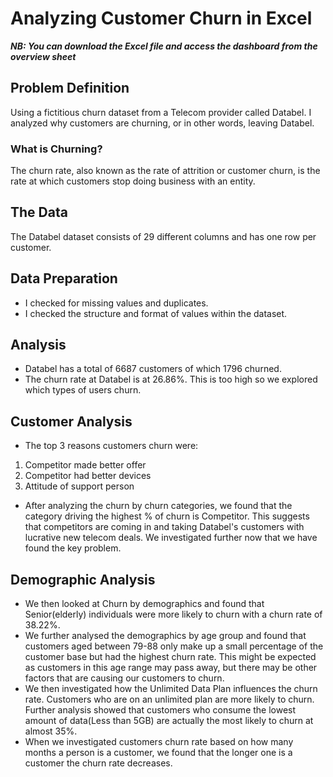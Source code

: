 # Analyzing Customer Churn in Excel
**_NB: You can download the Excel file and access the dashboard from the overview sheet_**

## Problem Definition
Using a fictitious churn dataset from a Telecom provider called Databel. I analyzed why customers are churning, or in other words, leaving Databel.

### What is Churning?
The churn rate, also known as the rate of attrition or customer churn, is the rate at which customers stop doing business with an entity.

## The Data
The Databel dataset consists of 29 different columns and has one row per customer.

## Data Preparation
- I checked for missing values and duplicates.
- I checked the structure and format of values within the dataset.

## Analysis
- Databel has a total of 6687 customers of which 1796 churned.
- The churn rate at Databel is at 26.86%. This is too high so we explored which types of users churn.

## Customer Analysis
- The top 3 reasons customers churn were:
1. Competitor made better offer
2. Competitor had better devices
3. Attitude of support person
- After analyzing the churn by churn categories, we found that the category driving the highest % of churn is Competitor. This suggests that competitors are coming in and taking Databel's customers with lucrative new telecom deals. We investigated further now that we have found the key problem.

## Demographic Analysis
- We then looked at Churn by demographics and found that Senior(elderly) individuals were more likely to churn with a churn rate of 38.22%.
- We further analysed the demographics by age group and found that customers aged between 79-88 only make up a small percentage of the customer base but had the highest churn rate. This might be expected as customers in this age range may pass away, but there may be other factors that are causing our customers to churn.
- We then investigated how the Unlimited Data Plan influences the churn rate. Customers who are on an unlimited plan are more likely to churn. Further analysis showed that customers who consume the lowest amount of data(Less than 5GB) are actually the most likely to churn at almost 35%.
- When we investigated customers churn rate based on how many months a person is a customer, we found that the longer one is a customer the churn rate decreases.



